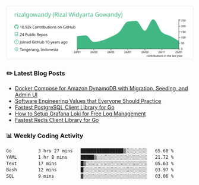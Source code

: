 ![profile-details](profile-summary-card-output/vue/0-profile-details.svg)

### :pencil2: Latest Blog Posts
<!-- BLOG-POST-LIST:START -->
- [Docker Compose for Amazon DynamoDB with Migration, Seeding, and Admin UI](https://medium.com/geekculture/docker-compose-for-amazon-dynamodb-with-migration-seeding-and-admin-ui-db11a348cc6a?source=rss-5763b0f1aba6------2)
- [Software Engineering Values that Everyone Should Practice](https://levelup.gitconnected.com/software-engineering-values-that-everyone-should-practice-c980d00cd103?source=rss-5763b0f1aba6------2)
- [Fastest PostgreSQL Client Library for Go](https://levelup.gitconnected.com/fastest-postgresql-client-library-for-go-579fa97909fb?source=rss-5763b0f1aba6------2)
- [How to Setup Grafana Loki for Free Log Management](https://levelup.gitconnected.com/how-to-setup-grafana-loki-for-free-log-management-ceb60558503c?source=rss-5763b0f1aba6------2)
- [Fastest Redis Client Library for Go](https://levelup.gitconnected.com/fastest-redis-client-library-for-go-7993f618f5ab?source=rss-5763b0f1aba6------2)
<!-- BLOG-POST-LIST:END -->

### 📊 Weekly Coding Activity
<!--START_SECTION:waka-->

```txt
Go          3 hrs 27 mins   ████████████████▒░░░░░░░░   65.60 %
YAML        1 hr 8 mins     █████▒░░░░░░░░░░░░░░░░░░░   21.72 %
Text        17 mins         █▒░░░░░░░░░░░░░░░░░░░░░░░   05.63 %
Bash        12 mins         █░░░░░░░░░░░░░░░░░░░░░░░░   03.97 %
SQL         9 mins          ▓░░░░░░░░░░░░░░░░░░░░░░░░   03.06 %
```

<!--END_SECTION:waka-->
